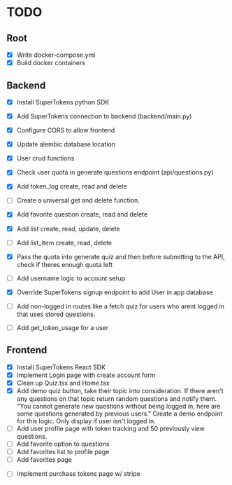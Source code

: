 # TODO
## Root
- [x] Write docker-compose.yml
- [x] Build docker containers

## Backend
- [x] Install SuperTokens python SDK
- [x] Add SuperTokens connection to backend (backend/main.py)
- [x] Configure CORS to allow frontend
- [x] Update alembic database location
- [x] User crud functions
- [x] Check user quota in generate questions endpoint (api/questions.py)
- [x] Add token_log create, read and delete
- [ ] Create a universal get and delete function.
- [x] Add favorite question create, read and delete
- [x] Add list create, read, update, delete
- [ ] Add list_item create, read, delete
- [x] Pass the quota into generate quiz and then before submitting to the API, check if theres enough quota left
- [ ] Add username logic to account setup
- [x] Override SuperTokens signup endpoint to add User in app database
- [ ] Add non-logged in routes like a fetch quiz for users who arent logged in that uses stored questions.
- [ ] Add get_token_usage for a user


## Frontend
- [x] Install SuperTokens React SDK
- [x] Implement Login page with create account form
- [x] Clean up Quiz.tsx and Home.tsx 
- [x] Add demo quiz button, take their topic into consideration. If there aren't any questions on that topic return random questions and notify them. "You cannot generate new questions without being logged in, here are some questions generated by previous users." Create a demo endpoint for this logic. Only display if user isn't logged in.
- [ ] Add user profile page with token tracking and 50 previously view questions.
- [ ] Add favorite option to questions
- [ ] Add favorites list to profile page
- [ ] Add favorites page
* [ ] Implement purchase tokens page w/ stripe